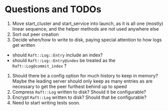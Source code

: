# Questions and TODOs
1. Move start_cluster and start_service into launch, as it is all one (mostly) linear sequence, and the helper methods are not used anywhere else
1. Sort out peer creation
1. Decide when/how to write to disk, paying special attention to how logs get written
  - should `Raft::Log::Entry` include an index?
  - should `Raft::Log::Entry@index` be treated as the `Raft::Log@commit_index` ?
1. Should there be a config option for much history to keep in memory?  
Maybe the leading server should only keep as many entries as are necessary to get the peer furthest behind up to speed
1. Compress `Raft::Log` written to disk? Should it be configurable?
1. Encrypt `Raft::Log` written to disk? Should that be configurable?
1. Need to start writing tests soon.
